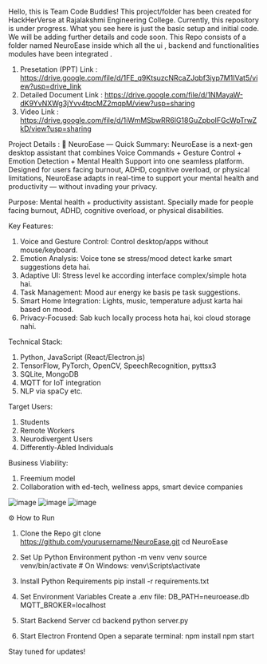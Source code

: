 Hello, this is Team Code Buddies!
This project/folder has been created for HackHerVerse at Rajalakshmi Engineering College.
Currently, this repository is under progress. What you see here is just the basic setup and initial code. We will be adding further details and code soon.
This Repo consists of a folder named NeuroEase inside which all the ui , backend and functionalities modules have been integrated .

1. Presetation (PPT) Link : https://drive.google.com/file/d/1FE_q9KtsuzcNRcaZJqbf3iyp7M1IVat5/view?usp=drive_link
2. Detailed Document Link : https://drive.google.com/file/d/1NMayaW-dK9YvNXWg3jYvv4tpcMZ2mqpM/view?usp=sharing
3. Video Link : https://drive.google.com/file/d/1iWmMSbwRR6lG18GuZpboIFGcWpTrwZkD/view?usp=sharing

Project Details :
🧠 NeuroEase — Quick Summary:
NeuroEase is a next-gen desktop assistant that combines
Voice Commands + Gesture Control + Emotion Detection + Mental Health Support
into one seamless platform.
Designed for users facing burnout, ADHD, cognitive overload, or physical limitations, NeuroEase adapts in real-time to support your mental health and productivity — without invading your privacy.

Purpose:
Mental health + productivity assistant. Specially made for people facing burnout, ADHD, cognitive overload, or physical disabilities.

Key Features:
1. Voice and Gesture Control: Control desktop/apps without mouse/keyboard.
2. Emotion Analysis: Voice tone se stress/mood detect karke smart suggestions deta hai.
3. Adaptive UI: Stress level ke according interface complex/simple hota hai.
4. Task Management: Mood aur energy ke basis pe task suggestions.
5. Smart Home Integration: Lights, music, temperature adjust karta hai based on mood.
6. Privacy-Focused: Sab kuch locally process hota hai, koi cloud storage nahi.

Technical Stack:
1. Python, JavaScript (React/Electron.js)
2. TensorFlow, PyTorch, OpenCV, SpeechRecognition, pyttsx3
3. SQLite, MongoDB
4. MQTT for IoT integration
5. NLP via spaCy etc.

Target Users:
1. Students
2. Remote Workers
3. Neurodivergent Users
4. Differently-Abled Individuals

Business Viability:
1. Freemium model
2. Collaboration with ed-tech, wellness apps, smart device companies

![image](https://github.com/user-attachments/assets/15f7638b-ef90-4ece-a51a-9e84fb2bbd0c)
![image](https://github.com/user-attachments/assets/8ac6e5fc-57f1-491d-bfa6-0a72933d3bbe)
![image](https://github.com/user-attachments/assets/dee9714e-8608-4609-9feb-05805229a2ac)

⚙️ How to Run
1. Clone the Repo
git clone https://github.com/yourusername/NeuroEase.git
cd NeuroEase

3. Set Up Python Environment
python -m venv venv
source venv/bin/activate  # On Windows: venv\Scripts\activate

5. Install Python Requirements
pip install -r requirements.txt

7. Set Environment Variables
Create a .env file:
DB_PATH=neuroease.db
MQTT_BROKER=localhost

9. Start Backend Server
cd backend
python server.py

11. Start Electron Frontend
Open a separate terminal:
npm install
npm start

Stay tuned for updates!

